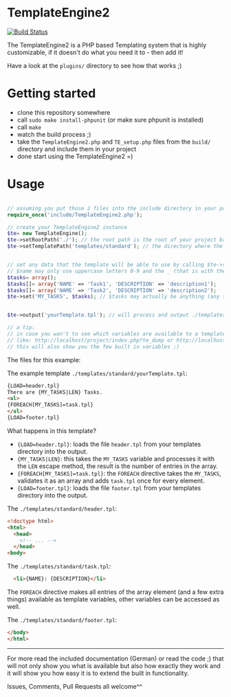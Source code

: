 TemplateEngine2
===============
[![Build Status](https://travis-ci.org/cobexer/templateengine2.svg?branch=master)](https://travis-ci.org/cobexer/templateengine2)

The TemplateEngine2 is a PHP based Templating system that is highly customizable,
if it doesn't do what you need it to - then add it!

Have a look at the `plugins/` directory to see how that works ;)

Getting started
===============
* clone this repository somewhere
* call `sudo make install-phpunit` (or make sure phpunit is installed)
* call `make`
* watch the build process ;)
* take the `TemplateEngine2.php` and `TE_setup.php` files from the `build/` directory and include them in your project
* done start using the TemplateEngine2 =)

Usage
=====
```php

// assuming you put those 2 files into the include directory in your project:
require_once('include/TemplateEngine2.php');

// create your TemplateEngine2 instance
$te= new TemplateEngine();
$te->setRootPath('./'); // the root path is the root of your project browser relative tho the current script
$te->setTemplatePath('templates/standard'); // the directory where the template resides (relative to the ROOT_PATH ^)


// set any data that the template will be able to use by calling $te->set($name, $value)
// $name may only use uppercase letters 0-9 and the _ (that is with the included plugins...)
$tasks= array();
$tasks[]= array('NAME' => 'Task1', 'DESCRIPTION' => 'description1');
$tasks[]= array('NAME' => 'Task2', 'DESCRIPTION' => 'description2');
$te->set('MY_TASKS', $tasks); // $tasks may actually be anything (any type), the template decides how it will be presented


$te->output('yourTemplate.tpl'); // will process and output ./templates/standard/yourTemplate.tpl

// a tip:
// in case you wan't to see which variables are available to a template append the "te_dump" parameter to the URL
// like: http://localhost/project/index.php?te_dump or http://localhost/project/index.php?arg1=111&te_dump
// this will also show you the few built in variables ;)
```

The files for this example:


The example template `./templates/standard/yourTemplate.tpl`:

```html
{LOAD=header.tpl}
There are {MY_TASKS|LEN} Tasks.
<ul>
{FOREACH[MY_TASKS]=task.tpl}
</ul>
{LOAD=footer.tpl}
```

What happens in this template?

* `{LOAD=header.tpl}`: loads the file `header.tpl` from your templates directory into the output.
* `{MY_TASKS|LEN}`: this takes the `MY_TASKS` variable and processes it with the `LEN` escape method, the result is the number of entries in the array.
* `{FOREACH[MY_TASKS]=task.tpl}`: the `FOREACH` directive takes the `MY_TASKS`, validates it as an array and adds `task.tpl` once for every element.
* `{LOAD=footer.tpl}`: loads the file `footer.tpl` from your templates directory into the output.



The `./templates/standard/header.tpl`:

```html
<!doctype html>
<html>
  <head>
    <!-- ... -->
  </head>
<body>
```


The `./templates/standard/task.tpl`:

```html
  <li>{NAME}: {DESCRIPTION}</li>
```

The `FOREACH` directive makes all entries of the array element (and a few extra things) available as template variables, other variables can be accessed as well.


The `./templates/standard/footer.tpl`:

```html
</body>
</html>
```

----
For more read the included documentation (German) or read the code ;) that will not only show you what is available but also how exactly they work and it will show you how easy it is to extend the built in functionality.

Issues, Comments, Pull Requests all welcome^^
